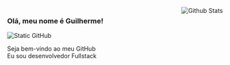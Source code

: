 <img align='right' src="https://github-readme-stats.vercel.app/api?username=gui1416&show_icons=true&title_color=783c00&text_color=af552e&icon_color=783c00&bg_color=f8efd4&include_all_commits=true" alt="Github Stats">

### Olá, meu nome é Guilherme!

<img src="https://img.shields.io/static/v1?label=Overview&message=Guilherme&color=f8efd4&style=for-the-badge&logo=GitHub" alt="Static GitHub">

<p>Seja bem-vindo ao meu GitHub<br/> Eu sou desenvolvedor Fullstack</p>
